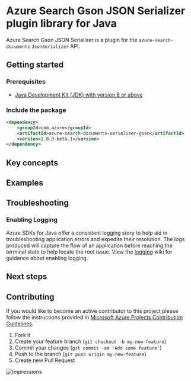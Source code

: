 # Azure Search Gson JSON Serializer plugin library for Java

Azure Search Gson JSON Serializer is a plugin for the `azure-search-documents` `JsonSerializer` API.

## Getting started

### Prerequisites

- [Java Development Kit (JDK) with version 8 or above][jdk]

### Include the package

[//]: # ({x-version-update-start;azure-search-documents-serializer-gson;current})
```xml
<dependency>
    <groupId>com.azure</groupId>
    <artifactId>azure-search-documents-serializer-gson</artifactId>
    <version>1.0.0-beta.1</version>
</dependency>
```
[//]: # ({x-version-update-end})

## Key concepts

## Examples

## Troubleshooting

### Enabling Logging

Azure SDKs for Java offer a consistent logging story to help aid in troubleshooting application errors and expedite
their resolution. The logs produced will capture the flow of an application before reaching the terminal state to help
locate the root issue. View the [logging][logging] wiki for guidance about enabling logging.

## Next steps

## Contributing

If you would like to become an active contributor to this project please follow the instructions provided in [Microsoft
Azure Projects Contribution Guidelines](http://azure.github.io/guidelines.html).

1. Fork it
2. Create your feature branch (`git checkout -b my-new-feature`)
3. Commit your changes (`git commit -am 'Add some feature'`)
4. Push to the branch (`git push origin my-new-feature`)
5. Create new Pull Request

<!-- Links -->
[jdk]: https://docs.microsoft.com/java/azure/jdk/?view=azure-java-stable
[logging]: https://github.com/Azure/azure-sdk-for-java/wiki/Logging-with-Azure-SDK

![Impressions](https://azure-sdk-impressions.azurewebsites.net/api/impressions/azure-sdk-for-java%2Fsdk%2Fsearch%2Fazure-search-documents-serializer-gson%2FREADME.png)
